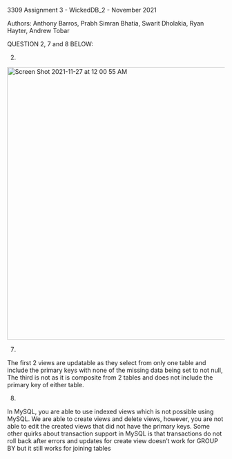 3309 Assignment 3 - WickedDB_2 - November 2021

Authors: Anthony Barros, Prabh Simran Bhatia, Swarit Dholakia, Ryan Hayter, Andrew Tobar

QUESTION 2, 7 and 8 BELOW:

2.
<img width="632" alt="Screen Shot 2021-11-27 at 12 00 55 AM" src="https://user-images.githubusercontent.com/37852687/143668694-40029ade-5275-439c-aa46-73cd22855238.png">

7.
The first 2 views are updatable as they select from only one table and include the primary
keys with none of the missing data being set to not null, The third is not as it is composite
from 2 tables and does not include the primary key of either table.

8.
In MySQL, you are able to use indexed views which is not possible using MySQL. We
are able to create views and delete views, however, you are not able to edit the created
views that did not have the primary keys. Some other quirks about transaction support in
MySQL is that transactions do not roll back after errors and updates for create view
doesn’t work for GROUP BY but it still works for joining tables
